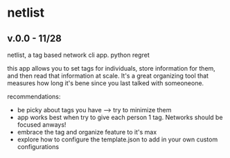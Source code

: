 # netlist 
## v.0.0 - 11/28
netlist, a tag based network cli app. python regret

this app allows you to set tags for individuals, store information for them, and then read that information at scale. It's a great organizing tool that measures how long it's bene since you last talked with someoneone.

recommendations:
- be picky about tags you have --> try to minimize them
- app works best when try to give each person 1 tag. Networks should be focused anways!
- embrace the tag and organize feature to it's max
- explore how to configure the template.json to add in your own custom configurations
